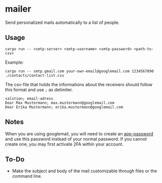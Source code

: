 # mailer
Send personalized mails automatically to a list of people.

## Usage

`cargo run -- <smtp-server> <smtp-username> <smtp-password> <path-to-csv>`

Example:

`cargo run -- smtp.gmail.com your-own-email@googlemail.com 1234567890 ./contacts/contact-list.csv`

The csv-file that holds the informations about the receivers should follow this format and use `;` as delimiter.

```
salution; email-adress
Dear Max Mustermann; max.mustermann@googlemail.com
Dear Erika Mustermann; erika.mustermann@googlemail.com
```


## Notes

When you are using googlemail, you will need to create an [app-password](https://security.google.com/settings/security/apppasswords) and use this password instead of your normal password. If you cannot create one, you may first activate 2FA within your account.

## To-Do

- Make the subject and body of the mail customizable through files or the command line.
